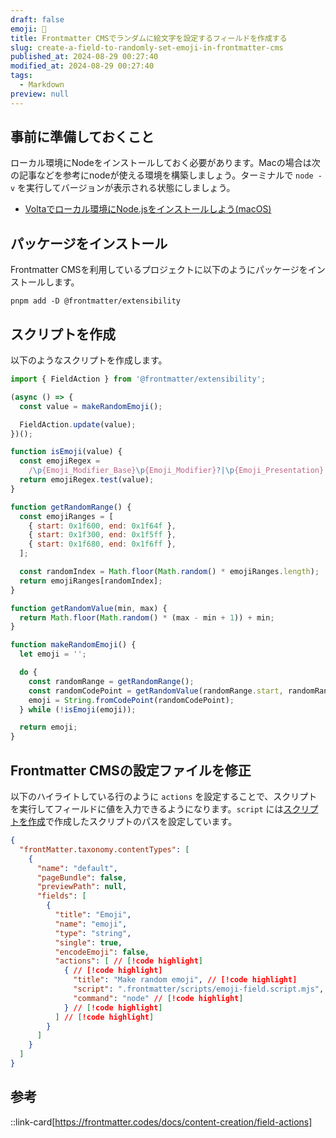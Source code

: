 ```yaml
---
draft: false
emoji: 🐖
title: Frontmatter CMSでランダムに絵文字を設定するフィールドを作成する
slug: create-a-field-to-randomly-set-emoji-in-frontmatter-cms
published_at: 2024-08-29 00:27:40
modified_at: 2024-08-29 00:27:40
tags:
  - Markdown
preview: null
---
```


## 事前に準備しておくこと

ローカル環境にNodeをインストールしておく必要があります。Macの場合は次の記事などを参考にnodeが使える環境を構築しましょう。ターミナルで `node -v` を実行してバージョンが表示される状態にしましょう。

- [Voltaでローカル環境にNode.jsをインストールしよう(macOS)](2024-07-19-voltaでローカル環境にnode.jsをインストールしよう.md)

## パッケージをインストール

Frontmatter CMSを利用しているプロジェクトに以下のようにパッケージをインストールします。

```sh:Terminal
pnpm add -D @frontmatter/extensibility
```

## スクリプトを作成

以下のようなスクリプトを作成します。

```javascript:.frontmatter/scripts/emoji-field.script.mjs
import { FieldAction } from '@frontmatter/extensibility';

(async () => {
  const value = makeRandomEmoji();

  FieldAction.update(value);
})();

function isEmoji(value) {
  const emojiRegex =
    /\p{Emoji_Modifier_Base}\p{Emoji_Modifier}?|\p{Emoji_Presentation}|\p{Emoji}\uFE0F/u;
  return emojiRegex.test(value);
}

function getRandomRange() {
  const emojiRanges = [
    { start: 0x1f600, end: 0x1f64f },
    { start: 0x1f300, end: 0x1f5ff },
    { start: 0x1f680, end: 0x1f6ff },
  ];

  const randomIndex = Math.floor(Math.random() * emojiRanges.length);
  return emojiRanges[randomIndex];
}

function getRandomValue(min, max) {
  return Math.floor(Math.random() * (max - min + 1)) + min;
}

function makeRandomEmoji() {
  let emoji = '';

  do {
    const randomRange = getRandomRange();
    const randomCodePoint = getRandomValue(randomRange.start, randomRange.end);
    emoji = String.fromCodePoint(randomCodePoint);
  } while (!isEmoji(emoji));

  return emoji;
}
```

## Frontmatter CMSの設定ファイルを修正

以下のハイライトしている行のように `actions` を設定することで、スクリプトを実行してフィールドに値を入力できるようになります。`script` には[スクリプトを作成](#スクリプトを作成)で作成したスクリプトのパスを設定しています。

```json:frontmatter.json
{
  "frontMatter.taxonomy.contentTypes": [
    {
      "name": "default",
      "pageBundle": false,
      "previewPath": null,
      "fields": [
        {
          "title": "Emoji",
          "name": "emoji",
          "type": "string",
          "single": true,
          "encodeEmoji": false,
          "actions": [ // [!code highlight]
            { // [!code highlight]
              "title": "Make random emoji", // [!code highlight]
              "script": ".frontmatter/scripts/emoji-field.script.mjs", // [!code highlight]
              "command": "node" // [!code highlight]
            } // [!code highlight]
          ] // [!code highlight]
        }
      ]
    }
  ]
}
```

## 参考

::link-card[https://frontmatter.codes/docs/content-creation/field-actions]
